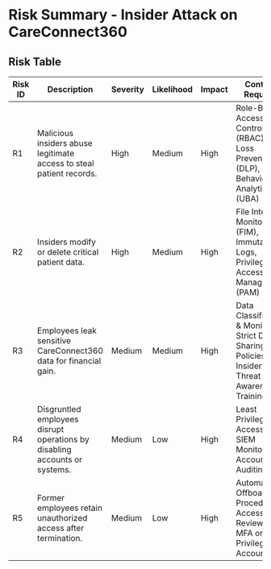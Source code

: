 # **Risk Summary - Insider Attack on CareConnect360**

## **Risk Table**
| **Risk ID** | **Description** | **Severity** | **Likelihood** | **Impact** | **Controls Required** |
|------------|----------------|-------------|---------------|------------|----------------|
| R1 | Malicious insiders abuse legitimate access to steal patient records. | High | Medium | High | Role-Based Access Control (RBAC), Data Loss Prevention (DLP), User Behavior Analytics (UBA) |
| R2 | Insiders modify or delete critical patient data. | High | Medium | High | File Integrity Monitoring (FIM), Immutable Logs, Privileged Access Management (PAM) |
| R3 | Employees leak sensitive CareConnect360 data for financial gain. | Medium | Medium | High | Data Classification & Monitoring, Strict Data Sharing Policies, Insider Threat Awareness Training |
| R4 | Disgruntled employees disrupt operations by disabling accounts or systems. | Medium | Low | High | Least Privilege Access, SIEM Monitoring, Account Auditing |
| R5 | Former employees retain unauthorized access after termination. | Medium | Low | High | Automated Offboarding Procedures, Access Reviews, MFA on Privileged Accounts |
